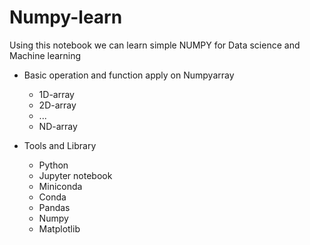 # Numpy-learn
Using this notebook we can learn simple NUMPY for Data science and Machine learning 

- Basic operation and function apply on Numpyarray
    - 1D-array
    - 2D-array
    - ...
    - ND-array
    
- Tools and Library
    - Python
    - Jupyter notebook
    - Miniconda
    - Conda
    - Pandas
    - Numpy
    - Matplotlib
